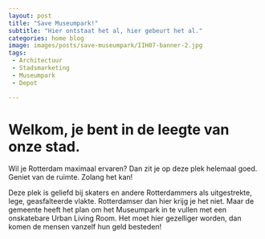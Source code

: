 ```yaml
---
layout: post
title: "Save Museumpark!"
subtitle: "Hier ontstaat het al, hier gebeurt het al."
categories: home blog
image: images/posts/save-museumpark/IIH07-banner-2.jpg
tags:
 - Architectuur 
 - Stadsmarketing
 - Museumpark
 - Depot

---
```


# Welkom, je bent in de leegte van onze stad.

Wil je Rotterdam maximaal ervaren? Dan zit je op deze plek helemaal goed. Geniet van de ruimte. Zolang het kan!

Deze plek is geliefd bij skaters en andere Rotterdammers als uitgestrekte, lege, geasfalteerde vlakte. Rotterdamser dan hier krijg je het niet. Maar de gemeente heeft het plan om het Museumpark in te vullen met een onskatebare Urban Living Room. Het moet hier gezelliger worden, dan komen de mensen vanzelf hun geld besteden!
